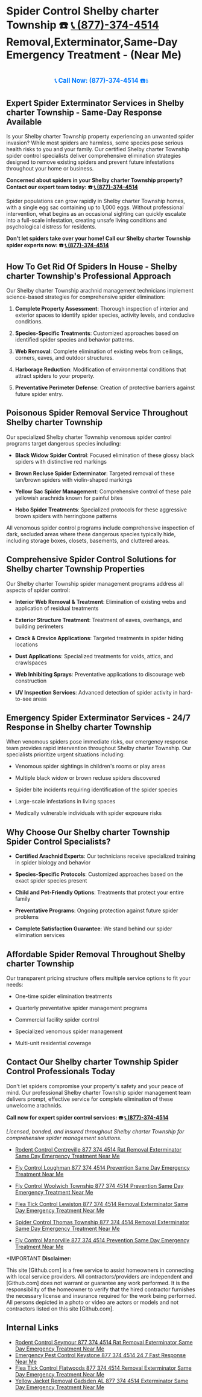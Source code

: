 # Spider Control Shelby charter Township ☎️ [📞 (877)-374-4514](https://pest-control-4514.netlify.app) Removal,Exterminator,Same-Day Emergency Treatment - (Near Me)
# 

<p align="center" style="font-size: 1.2em; font-weight: bold; margin: 20px 0;">
  <a href="https://pest-control-4514.netlify.app" target="_blank" style="color: #007BFF; text-decoration: none;">📞 Call Now: (877)-374-4514 ☎️💧</a>
</p>

## Expert Spider Exterminator Services in Shelby charter Township - Same-Day Response Available

Is your Shelby charter Township property experiencing an unwanted spider invasion? While most spiders are harmless, some species pose serious health risks to you and your family. Our certified Shelby charter Township spider control specialists deliver comprehensive elimination strategies designed to remove existing spiders and prevent future infestations throughout your home or business.

**Concerned about spiders in your Shelby charter Township property? Contact our expert team today: ☎️ [📞 (877)-374-4514](https://pest-control-4514.netlify.app)**

Spider populations can grow rapidly in Shelby charter Township homes, with a single egg sac containing up to 1,000 eggs. Without professional intervention, what begins as an occasional sighting can quickly escalate into a full-scale infestation, creating unsafe living conditions and psychological distress for residents.

**Don't let spiders take over your home! Call our Shelby charter Township spider experts now: ☎️ [📞 (877)-374-4514](https://pest-control-4514.netlify.app)**

## How To Get Rid Of Spiders In House - Shelby charter Township's Professional Approach

Our Shelby charter Township arachnid management technicians implement science-based strategies for comprehensive spider elimination:

1. **Complete Property Assessment**: Thorough inspection of interior and exterior spaces to identify spider species, activity levels, and conducive conditions.

2. **Species-Specific Treatments**: Customized approaches based on identified spider species and behavior patterns.

3. **Web Removal**: Complete elimination of existing webs from ceilings, corners, eaves, and outdoor structures.

4. **Harborage Reduction**: Modification of environmental conditions that attract spiders to your property.

5. **Preventative Perimeter Defense**: Creation of protective barriers against future spider entry.

## Poisonous Spider Removal Service Throughout Shelby charter Township

Our specialized Shelby charter Township venomous spider control programs target dangerous species including:

- **Black Widow Spider Control**: Focused elimination of these glossy black spiders with distinctive red markings

- **Brown Recluse Spider Exterminator**: Targeted removal of these tan/brown spiders with violin-shaped markings

- **Yellow Sac Spider Management**: Comprehensive control of these pale yellowish arachnids known for painful bites

- **Hobo Spider Treatments**: Specialized protocols for these aggressive brown spiders with herringbone patterns

All venomous spider control programs include comprehensive inspection of dark, secluded areas where these dangerous species typically hide, including storage boxes, closets, basements, and cluttered areas.

## Comprehensive Spider Control Solutions for Shelby charter Township Properties

Our Shelby charter Township spider management programs address all aspects of spider control:

- **Interior Web Removal & Treatment**: Elimination of existing webs and application of residual treatments

- **Exterior Structure Treatment**: Treatment of eaves, overhangs, and building perimeters

- **Crack & Crevice Applications**: Targeted treatments in spider hiding locations

- **Dust Applications**: Specialized treatments for voids, attics, and crawlspaces

- **Web Inhibiting Sprays**: Preventative applications to discourage web construction

- **UV Inspection Services**: Advanced detection of spider activity in hard-to-see areas

## Emergency Spider Exterminator Services - 24/7 Response in Shelby charter Township

When venomous spiders pose immediate risks, our emergency response team provides rapid intervention throughout Shelby charter Township. Our specialists prioritize urgent situations including:

- Venomous spider sightings in children's rooms or play areas

- Multiple black widow or brown recluse spiders discovered

- Spider bite incidents requiring identification of the spider species

- Large-scale infestations in living spaces

- Medically vulnerable individuals with spider exposure risks

## Why Choose Our Shelby charter Township Spider Control Specialists?

- **Certified Arachnid Experts**: Our technicians receive specialized training in spider biology and behavior

- **Species-Specific Protocols**: Customized approaches based on the exact spider species present

- **Child and Pet-Friendly Options**: Treatments that protect your entire family

- **Preventative Programs**: Ongoing protection against future spider problems

- **Complete Satisfaction Guarantee**: We stand behind our spider elimination services

## Affordable Spider Removal Throughout Shelby charter Township

Our transparent pricing structure offers multiple service options to fit your needs:

- One-time spider elimination treatments

- Quarterly preventative spider management programs

- Commercial facility spider control

- Specialized venomous spider management

- Multi-unit residential coverage

## Contact Our Shelby charter Township Spider Control Professionals Today

Don't let spiders compromise your property's safety and your peace of mind. Our professional Shelby charter Township spider management team delivers prompt, effective service for complete elimination of these unwelcome arachnids.

**Call now for expert spider control services: ☎️ [📞 (877)-374-4514](https://pest-control-4514.netlify.app)**

*Licensed, bonded, and insured throughout Shelby charter Township for comprehensive spider management solutions.*


- [Rodent Control Centreville 877 374 4514 Rat Removal Exterminator Same Day Emergency Treatment Near Me](https://github.com/allyoucaneatsushiin/plumbing-texas/blob/main/Rodent-Control-Centreville-877-374-4514-Rat-Removal-Exterminator-Same-Day-Emergency-Treatment-Near-Me.md)
- [Fly Control Loughman 877 374 4514 Prevention Same Day Emergency Treatment Near Me](https://github.com/allyoucaneatsushiin/plumbing-texas/blob/main/Fly-Control-Loughman-877-374-4514-Prevention-Same-Day-Emergency-Treatment-Near-Me.md)
- [Fly Control Woolwich Township 877 374 4514 Prevention Same Day Emergency Treatment Near Me](https://github.com/allyoucaneatsushiin/plumbing-texas/blob/main/Fly-Control-Woolwich-Township-877-374-4514-Prevention-Same-Day-Emergency-Treatment-Near-Me.md)


- [Flea Tick Control Lewiston 877 374 4514 Removal Exterminator Same Day Emergency Treatment Near Me](https://github.com/allyoucaneatsushiin/plumbing-texas/blob/main/Flea-Tick-Control-Lewiston-877-374-4514-Removal-Exterminator-Same-Day-Emergency-Treatment-Near-Me.md)
- [Spider Control Thomas Township 877 374 4514 Removal Exterminator Same Day Emergency Treatment Near Me](https://github.com/allyoucaneatsushiin/plumbing-texas/blob/main/Spider-Control-Thomas-Township-877-374-4514-Removal-Exterminator-Same-Day-Emergency-Treatment-Near-Me.md)
- [Fly Control Manorville 877 374 4514 Prevention Same Day Emergency Treatment Near Me](https://github.com/allyoucaneatsushiin/plumbing-texas/blob/main/Fly-Control-Manorville-877-374-4514-Prevention-Same-Day-Emergency-Treatment-Near-Me.md)


*IMPORTANT **Disclaimer:**  

This site [Github.com] is a free service to assist homeowners in connecting with local service providers. All contractors/providers are independent and [Github.com] does not warrant or guarantee any work performed. It is the responsibility of the homeowner to verify that the hired contractor furnishes the necessary license and insurance required for the work being performed. All persons depicted in a photo or video are actors or models and not contractors listed on this site [Github.com].


## Internal Links
- [Rodent Control Seymour 877 374 4514 Rat Removal Exterminator Same Day Emergency Treatment Near Me](https://github.com/allyoucaneatsushiin/plumbing-texas/blob/main/Rodent-Control-Seymour-877-374-4514-Rat-Removal-Exterminator-Same-Day-Emergency-Treatment-Near-Me.md)
- [Emergency Pest Control Keystone 877 374 4514 24 7 Fast Response Near Me](https://github.com/allyoucaneatsushiin/plumbing-texas/blob/main/Emergency-Pest-Control-Keystone-877-374-4514-24-7-Fast-Response-Near-Me.md)
- [Flea Tick Control Flatwoods 877 374 4514 Removal Exterminator Same Day Emergency Treatment Near Me](https://github.com/allyoucaneatsushiin/plumbing-texas/blob/main/Flea-Tick-Control-Flatwoods-877-374-4514-Removal-Exterminator-Same-Day-Emergency-Treatment-Near-Me.md)
- [Yellow Jacket Removal Gadsden AL 877 374 4514 Exterminator Same Day Emergency Treatment Near Me](https://github.com/allyoucaneatsushiin/plumbing-texas/blob/main/Yellow-Jacket-Removal-Gadsden-AL-877-374-4514-Exterminator-Same-Day-Emergency-Treatment-Near-Me.md)
